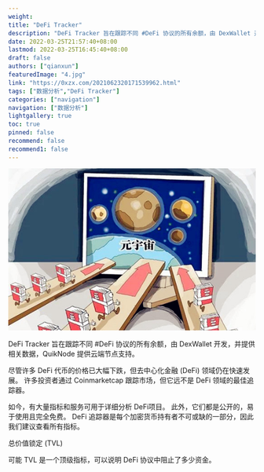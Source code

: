 ```yaml
---
weight: 
title: "DeFi Tracker"
description: "DeFi Tracker 旨在跟踪不同 #DeFi 协议的所有余额，由 DexWallet 开发，并提供相关数据，QuikNode 提供云端节点支持"
date: 2022-03-25T21:57:40+08:00
lastmod: 2022-03-25T16:45:40+08:00
draft: false
authors: ["qianxun"]
featuredImage: "4.jpg"
link: "https://0xzx.com/2021062320171539962.html"
tags: ["数据分析","DeFi Tracker"]
categories: ["navigation"]
navigation: ["数据分析"]
lightgallery: true
toc: true
pinned: false
recommend: false
recommend1: false
---
```

![](4.jpg)

DeFi Tracker 旨在跟踪不同 #DeFi 协议的所有余额，由 DexWallet 开发，并提供相关数据，QuikNode 提供云端节点支持。

尽管许多 DeFi 代币的价格已大幅下跌，但去中心化金融 (DeFi) 领域仍在快速发展。 许多投资者通过 Coinmarketcap 跟踪市场，但它远不是 DeFi 领域的最佳追踪器。

如今，有大量指标和服务可用于详细分析 DeFi项目。 此外，它们都是公开的，易于使用且完全免费。 DeFi 追踪器是每个加密货币持有者不可或缺的一部分，因此我们建议查看所有指标。

总价值锁定 (TVL)

可能 TVL 是一个顶级指标，可以说明 DeFi 协议中阻止了多少资金。